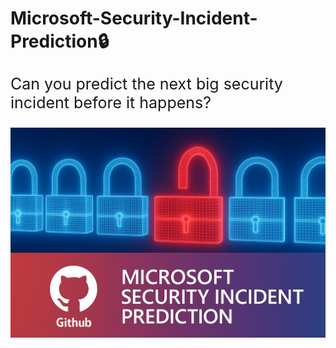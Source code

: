 # Microsoft-Security-Incident-Prediction🔒

<p style="font-size:25px;">
  Can you predict the next big security incident before it happens?
</p>

<img src="Image1.png" alt="Security Prediction Illustration" width="600"/>
